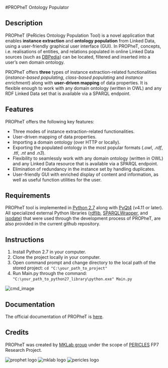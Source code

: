 #PROPheT Ontology Populator

Description
-------------
PROPheT (PeRicles Ontology Population Tool) is a novel application that enables **instance extraction** and **ontology population** from Linked Data, using a user-friendly graphical user interface (GUI). In PROPheT, concepts, i.e. realisations of entities, and relations populated in online Linked Data sources (such as <a href="http://wiki.dbpedia.org/" target="_blank">DBPedia</a>) can be located, filtered and inserted into a user’s own domain ontology. 

PROPheT offers **three** types of instance extraction-related functionalities (*instance-based populating*, *class-based populating* and *instance enrichment*) along with **user-driven mapping** of data properties. It is flexible enough to work with any domain ontology (written in OWL) and any RDF Linked Data set that is available via a SPARQL endpoint. 

Features
-----------
PROPheT offers the following key features:
* Three modes of instance extraction-related functionalities.
* User-driven mapping of data properties.
* Importing a domain ontology (over HTTP or locally).
* Exporting the populated ontology in the most popular formats (.*owl*, .*rdf*, .*ttl*, .*nt* and .*n3*).
* Flexibility to seamlessly work with any domain ontology (written in OWL) and any Linked Data resource that is available via a SPARQL endpoint.
* Elimination of redundancy in the instance set by handling duplicates.
* User-friendly GUI with enriched display of content and information, as well as useful function utilities for the user. 

Requirements
---------------
PROPheT tool is implemented in [Python 2.7](https://www.python.org/download/releases/2.7/) along with [PyQt4](http://pyqt.sourceforge.net/Docs/PyQt4/installation.html) (v4.11 or later).
All specialized external Python libraries ([rdflib](http://rdflib.readthedocs.io/en/stable/gettingstarted.html), [SPARQLWrapper](https://rdflib.github.io/sparqlwrapper/), and [isodate](https://pypi.python.org/pypi/isodate)) that were used through the development process of PROPheT, are also provided in the current github repository. 

Instructions
--------------
1. Install Python 2.7 in your computer.
2. Clone the project locally in your computer.
3. Open command prompt and change directory to the local path of the stored project:
    ``` cd "C:\your_path_to_project" ```
4. Run Main.py through the command:
    ``` "C:\your_path_to_python27_library\python.exe" Main.py ``` 

  ![cmd_image](https://raw.githubusercontent.com/MKLab-ITI/prophet/master/images/cmd.PNG)


Documentation
--------------
The official documentation of PROPheT is [here](http://mklab.iti.gr/prophet/).

Credits
-------------
PROPheT was created by <a href="http://mklab.iti.gr/" target="_blank">MKLab group</a> under the scope of <a href="http://pericles-project.eu/" target="_blank">PERICLES</a> FP7 Research Project.

![prophet logo](http://mklab.iti.gr/prophet/_static/logo.png)  ![mklab logo](http://mklab.iti.gr/prophet/_static/mklab_logo.png)  ![pericles logo](http://mklab.iti.gr/prophet/_static/pericles_logo.png)
